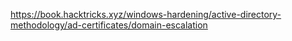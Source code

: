 https://book.hacktricks.xyz/windows-hardening/active-directory-methodology/ad-certificates/domain-escalation